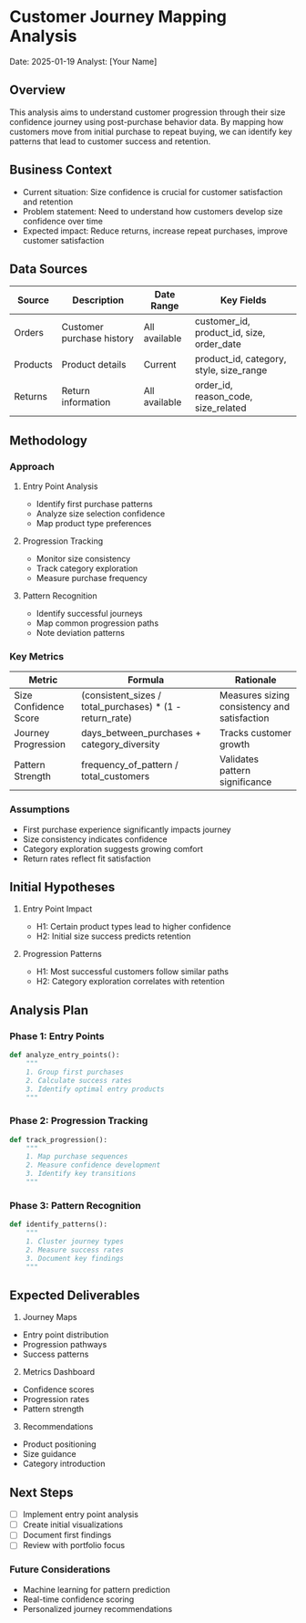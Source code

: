# Customer Journey Mapping Analysis
Date: 2025-01-19
Analyst: [Your Name]

## Overview
This analysis aims to understand customer progression through their size confidence journey using post-purchase behavior data. By mapping how customers move from initial purchase to repeat buying, we can identify key patterns that lead to customer success and retention.

## Business Context
- Current situation: Size confidence is crucial for customer satisfaction and retention
- Problem statement: Need to understand how customers develop size confidence over time
- Expected impact: Reduce returns, increase repeat purchases, improve customer satisfaction

## Data Sources
| Source | Description | Date Range | Key Fields |
|--------|-------------|------------|------------|
| Orders | Customer purchase history | All available | customer_id, product_id, size, order_date |
| Products | Product details | Current | product_id, category, style, size_range |
| Returns | Return information | All available | order_id, reason_code, size_related |

## Methodology
### Approach
1. Entry Point Analysis
   - Identify first purchase patterns
   - Analyze size selection confidence
   - Map product type preferences

2. Progression Tracking
   - Monitor size consistency
   - Track category exploration
   - Measure purchase frequency

3. Pattern Recognition
   - Identify successful journeys
   - Map common progression paths
   - Note deviation patterns

### Key Metrics
| Metric | Formula | Rationale |
|--------|---------|-----------|
| Size Confidence Score | (consistent_sizes / total_purchases) * (1 - return_rate) | Measures sizing consistency and satisfaction |
| Journey Progression | days_between_purchases + category_diversity | Tracks customer growth |
| Pattern Strength | frequency_of_pattern / total_customers | Validates pattern significance |

### Assumptions
- First purchase experience significantly impacts journey
- Size consistency indicates confidence
- Category exploration suggests growing comfort
- Return rates reflect fit satisfaction

## Initial Hypotheses
1. Entry Point Impact
   - H1: Certain product types lead to higher confidence
   - H2: Initial size success predicts retention

2. Progression Patterns
   - H1: Most successful customers follow similar paths
   - H2: Category exploration correlates with retention

## Analysis Plan
### Phase 1: Entry Points
```python
def analyze_entry_points():
    """
    1. Group first purchases
    2. Calculate success rates
    3. Identify optimal entry products
    """
```

### Phase 2: Progression Tracking
``` python
def track_progression():
    """
    1. Map purchase sequences
    2. Measure confidence development
    3. Identify key transitions
    """
```

### Phase 3: Pattern Recognition
``` python
def identify_patterns():
    """
    1. Cluster journey types
    2. Measure success rates
    3. Document key findings
    """
```

## Expected Deliverables
1. Journey Maps
- Entry point distribution
- Progression pathways
- Success patterns

2. Metrics Dashboard
- Confidence scores
- Progression rates
- Pattern strength

3. Recommendations
- Product positioning
- Size guidance
- Category introduction

## Next Steps
- [ ] Implement entry point analysis
- [ ] Create initial visualizations
- [ ] Document first findings
- [ ] Review with portfolio focus

### Future Considerations
- Machine learning for pattern prediction
- Real-time confidence scoring
- Personalized journey recommendations